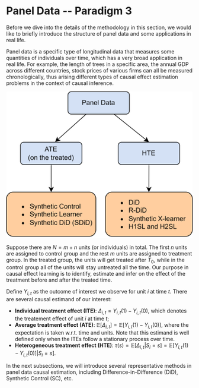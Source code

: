 # Panel Data  -- Paradigm 3

Before we dive into the details of the methodology in this section, we would like to briefly introduce the structure of panel data and some applications in real life. 

Panel data is a specific type of longitudinal data that measures some quantities of individuals over time, which has a very broad application in real life. For example, the length of trees in a specific area, the annual GDP across different countries, stock prices of various firms can all be measured chronologically, thus arising different types of causal effect estimation problems in the context of causal inference.

![image](CEL-PanelData.png)

Suppose there are $N=m+n$ units (or individuals) in total. The first $n$ units are assigned to control group and the rest $m$ units are assigned to treatment group. In the treated group, the units will get treated after $T_0$, while in the control group all of the units will stay untreated all the time. Our purpose in causal effect learning is to identify, estimate and infer on the effect of the treatment before and after the treated time.

Define $Y_{i,t}$ as the outcome of interest we observe for unit $i$ at time $t$. There are several causal estimand of our interest:

*   **Individual treatment effect (ITE)**: $\Delta_{i,t} = Y_{i,t}(1)-Y_{i,t}(0)$, which denotes the treatement effect of unit $i$ at time $t$;
*   **Average treatment effect (ATE)**: $\mathbb{E}[\Delta_{i,t}]=\mathbb{E}[Y_{i,t}(1)-Y_{i,t}(0)]$, where the expectation is taken w.r.t. time and units. Note that this estimand is well defined only when the ITEs follow a stationary process over time.
*   **Heterogeneous treatment effect (HTE)**: $\tau(s)= \mathbb{E}[\Delta_{i,t}|S_i=s]=\mathbb{E}[Y_{i,t}(1)-Y_{i,t}(0)]|S_i=s]$.

In the next subsections, we will introduce several representative methods in panel data causal estimation, including Difference-in-Difference (DiD), Synthetic Control (SC), etc.




